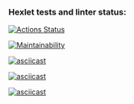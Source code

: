 ### Hexlet tests and linter status:

[![Actions Status](https://github.com/ivan-nagaev/fullstack-javascript-project-44/actions/workflows/hexlet-check.yml/badge.svg)](https://github.com/ivan-nagaev/fullstack-javascript-project-44/actions)

[![Maintainability](https://api.codeclimate.com/v1/badges/a49d9465974642e123a4/maintainability)](https://codeclimate.com/github/ivan-nagaev/fullstack-javascript-project-44/maintainability)

[![asciicast](https://asciinema.org/a/29GoIr6iusV4x3JQw1gMrfzr8.svg)](https://asciinema.org/a/29GoIr6iusV4x3JQw1gMrfzr8)

[![asciicast](https://asciinema.org/a/BFYG18k5zCl9Dc3hAmlDp8JRN.svg)](https://asciinema.org/a/BFYG18k5zCl9Dc3hAmlDp8JRN)

[![asciicast](https://asciinema.org/a/4dW4YnIjT3fZLJp93caIRFoGm.svg)](https://asciinema.org/a/4dW4YnIjT3fZLJp93caIRFoGm)
